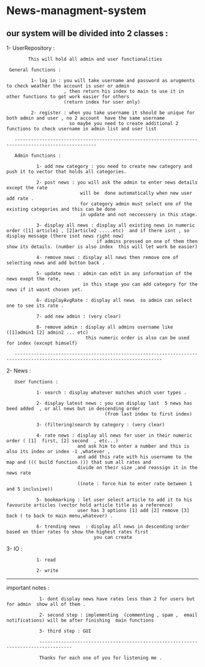 # News-managment-system

our system will be divided into 2 classes : 
 --------------------------------------------------

 1- UserRepository : 
 
            This will hold all admin and user functionalities
    
     General functions :
        
             1- log in : you will take username and password as arugments to check weather the account is user or admin
                         , then return his index to main to use it in other functions to get work easier for others
                         (return index for user only)
        
             2- register : when you take username it should be unique for both admin and user , no 2 account  have the same username 
                           so maybe you need to create additional 2 functions to check username in admin list and user list 
    
       ----------------------------------------------------------------------------------------------------
    
       Admin functions :
    
               1- add new category : you need to create new category and push it to vector that holds all categories.
            
               2- post news : you will ask the admin to enter news details except the rate
                               will be  done automatically when new user add rate .
                               for category admin must select one of the existing categories and this can be done 
                               in update and not neccessery in this stage.
            
               3- display all news : display all existing news in numeric order ([1] article1 , [2]article2 .....etc)  and if there isnt , so display message (there isnt news right now)
                                     if admins pressed on one of them then show its details. (number is also index  this will let work be easier)
            
               4- remove news : display all news then remove one of selecting news and add button back .
            
               5- update news : admin can edit in any information of the news exept the rate, 
                                in this stage you can add category for the news if it wasnt chosen yet.
            
               6- displayAvgRate : display all news  so admin can select one to see its rate .
            
               7- add new admin : (very clear)
            
               8- remove admin : display all admins username like ([1]admin1 [2] admin2 ... etc) 
                                 this numeric order is also can be used for index (except himself)
    
       ----------------------------------------------------------------------------------------------------------------------------

   2- News : 

       User functions :

               1- search : display whatever matches which user types .

               2- display latest news : you can display last  5 news has beed added  , or all news but in descending order
                                        (from last index to first index)

               3- (filtering)search by category : (very clear)

               4- rate news : display all news for user in their numeric order ( [1]  first, [2] second  , etc...) 
                              and ask him to enter a number and this is also its index or index -1 ,whatever ,
                              and add this rate with his username to the map and ((( build function ))) that sum all rates and 
                              divide on their size ,and reassign it in the news rate

                              ((note : force him to enter rate between 1 and 5 inclusive))

               5- bookmarking : let user select article to add it to his favourite articles (vector hold article title as a reference)
                              user has 3 options [1] add [2] remove [3] back ( to back to main menu,whatever) .

               6- trending news  : display all news in descending order based on thier rates to show the highest rates first 
                                    you can create  
       
   3- IO  :

               1- read 
             
               2- write
   ------------------------------------------------------------------------------------------------------------
   important notes :

                1- dont display news have rates less than 2 for users but for admin  show all of them .
                
                2- second step : implementing  (commenting , spam ,  email notifications) will be after finishing  main functions
             
                3- third step : GUI

                ----------------------------------------------------------------------------------

                Thanks for each one of you for listening me .
   
